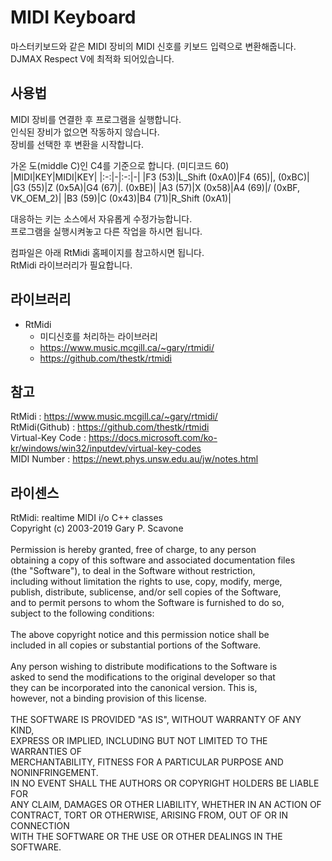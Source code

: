 # MIDI Keyboard
마스터키보드와 같은 MIDI 장비의 MIDI 신호를 키보드 입력으로 변환해줍니다.  
DJMAX Respect V에 최적화 되어있습니다.  
  
## 사용법
MIDI 장비를 연결한 후 프로그램을 실행합니다.  
인식된 장비가 없으면 작동하지 않습니다.  
장비를 선택한 후 변환을 시작합니다.  

가온 도(middle C)인 C4를 기준으로 합니다. (미디코드 60)  
|MIDI|KEY|MIDI|KEY|
|:-:|-|:-:|-|
|F3 (53)|L_Shift (0xA0)|F4 (65)|, (0xBC)|
|G3 (55)|Z (0x5A)|G4 (67)|. (0xBE)|
|A3 (57)|X (0x58)|A4 (69)|/ (0xBF, VK_OEM_2)|
|B3 (59)|C (0x43)|B4 (71)|R_Shift (0xA1)|

대응하는 키는 소스에서 자유롭게 수정가능합니다.  
프로그램을 실행시켜놓고 다른 작업을 하시면 됩니다.  

컴파일은 아래 RtMidi 홈페이지를 참고하시면 됩니다.  
RtMidi 라이브러리가 필요합니다.  
  
## 라이브러리
- RtMidi
  - 미디신호를 처리하는 라이브러리  
  - https://www.music.mcgill.ca/~gary/rtmidi/  
  - https://github.com/thestk/rtmidi  
  
## 참고
RtMidi : https://www.music.mcgill.ca/~gary/rtmidi/  
RtMidi(Github) : https://github.com/thestk/rtmidi  
Virtual-Key Code : https://docs.microsoft.com/ko-kr/windows/win32/inputdev/virtual-key-codes  
MIDI Number : https://newt.phys.unsw.edu.au/jw/notes.html  
  
## 라이센스
RtMidi: realtime MIDI i/o C++ classes  
Copyright (c) 2003-2019 Gary P. Scavone  
<BR>
Permission is hereby granted, free of charge, to any person  
obtaining a copy of this software and associated documentation files  
(the "Software"), to deal in the Software without restriction,  
including without limitation the rights to use, copy, modify, merge,  
publish, distribute, sublicense, and/or sell copies of the Software,  
and to permit persons to whom the Software is furnished to do so,  
subject to the following conditions:  
<BR>
The above copyright notice and this permission notice shall be  
included in all copies or substantial portions of the Software.  
<BR>
Any person wishing to distribute modifications to the Software is  
asked to send the modifications to the original developer so that  
they can be incorporated into the canonical version.  This is,  
however, not a binding provision of this license.  
<BR>
THE SOFTWARE IS PROVIDED "AS IS", WITHOUT WARRANTY OF ANY KIND,  
EXPRESS OR IMPLIED, INCLUDING BUT NOT LIMITED TO THE WARRANTIES OF  
MERCHANTABILITY, FITNESS FOR A PARTICULAR PURPOSE AND NONINFRINGEMENT.  
IN NO EVENT SHALL THE AUTHORS OR COPYRIGHT HOLDERS BE LIABLE FOR  
ANY CLAIM, DAMAGES OR OTHER LIABILITY, WHETHER IN AN ACTION OF  
CONTRACT, TORT OR OTHERWISE, ARISING FROM, OUT OF OR IN CONNECTION  
WITH THE SOFTWARE OR THE USE OR OTHER DEALINGS IN THE SOFTWARE.  
